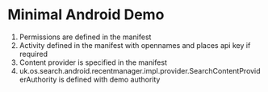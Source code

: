 # Minimal Android Demo #

1) Permissions are defined in the manifest
2) Activity defined in the manifest with opennames and places api key if required
3) Content provider is specified in the manifest
4) uk.os.search.android.recentmanager.impl.provider.SearchContentProviderAuthority is defined with demo
   authority
